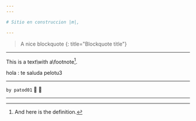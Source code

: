 ```yaml
---
---

# Sitio en construccion |m|,

---
```


> A nice blockquote
{: title="Blockquote title"}

---

This is a text\with a\footnote[^n].

hola
: te saluda pelotu3

[^n]: And here is the definition.

---

`by patod01` :ghost: :ghost:

---
